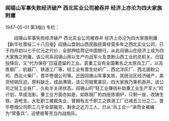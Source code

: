 ### 阎锡山军事失败经济破产  西北实业公司被吞并  经济上亦沦为四大家族附庸

1947-05-01
第3版()
专栏：

　　阎锡山军事失败经济破产
    西北实业公司被吞并
    经济上亦沦为四大家族附庸
    【新华社晋绥二十八日电】阎锡山盘剥山西民脂民膏经营多年之西北实业公司，已于四月初以七千亿元之代价，全部押给蒋记中国银行。从此阎锡山在经济上成为四大家族之附庸。该公司系阎锡山用以生产内战军火及垄断山西工业的总机关。日寇投降后，又“代为保存”日寇遗留的工业。其重工业有全国著名之太原兵工厂，以及炼钢厂、机器厂、铁道工厂等。轻工业有晋生纺织厂、西北洋灰厂、西北面粉公司、西北火柴厂、晋华卷烟公司等。近因阎锡山军事失败，其统治区经济破产，美货倾销压迫，原料缺乏，成品滞销，该公司赔累甚巨，四大家族乃乘机吞并。该公司之轻工业各厂，久处半关闭状态。阎锡山的“轻工业赚钱补助重工业生产军火”的计划，早成泡影。重工业方面亦如是，如炼钢厂的四座炼钢炉，只剩一座，改铸生铁、造枪支。大批职工被裁失业，曾拥有五千职工之铁道工厂已减去三分之二。晋华卷烟公司职工几乎全部裁完，剩余之近万工人，已从“兵工合一”进而全被编为“常备兵”，迫使彼等充当内战炮灰。
